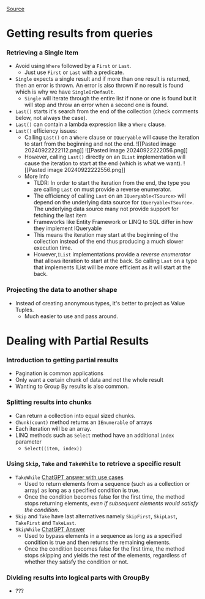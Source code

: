 [Source](https://courses.dometrain.com/courses/take/from-zero-to-hero-linq-in-net)

# Getting results from queries
### Retrieving a Single Item
- Avoid using `Where` followed by a `First` or `Last`.
	- Just use `First` or `Last` with a predicate.
- `Single` expects a single result and if more than one result is returned, then an error is thrown. An error is also thrown if no result is found which is why we have `SingleOrDefault`. 
	- `Single` will iterate through the entire list if none or one is found but it will stop and throw an error when a second one is found.
- `Last()` starts it's search from the end of the collection (check comments below, not always the case).
- `Last()` can contain a lambda expression like a `Where` clause.
- `Last()` efficiency issues:
	- Calling `Last()` on a `Where` clause or `IQueryable` will cause the iteration to start from the beginning and not the end.
	![[Pasted image 20240922222112.png]]
	![[Pasted image 20240922222056.png]]
	- However, calling `Last()` directly on an `IList` implementation will cause the iteration to start at the end (which is what we want).
	![[Pasted image 20240922222556.png]]
	- More Info
		- TLDR: In order to start the iteration from the end, the type you are calling `Last` on must provide a reverse enumerator.
		- The efficiency of calling `Last` on an `IQueryable<TSource>` will depend on the underlying data source for `IQueryable<TSource>`. The underlying data source many not provide support for fetching the last item 
		- Frameworks like Entity Framework or LINQ to SQL differ in how they implement IQueryable
		- This means the iteration may start at the beginning of the collection instead of the end thus producing a much slower execution time.
		- However,`IList` implementations provide a *reverse enumerator* that allows iteration to start at the back. So calling `Last` on a type that implements IList will be more efficient as it will start at the back.

### Projecting the data to another shape
- Instead of creating anonymous types, it's better to project as Value Tuples.
	- Much easier to use and pass around.

# Dealing with Partial Results
### Introduction to getting partial results
- Pagination is common applications
- Only want a certain chunk of data and not the whole result
- Wanting to Group By results is also common.

### Splitting results into chunks
- Can return a collection into equal sized chunks.
- `Chunk(count)` method returns an `IEnumerable` of arrays
- Each iteration will be an array.
- LINQ methods such as `Select` method have an additional `index` parameter
	- `Select((item, index))`

### Using `Skip`, `Take` and `TakeWhile` to retrieve a specific result
- `TakeWhile`
	[ChatGPT answer with use cases](https://chatgpt.com/c/66f12326-e284-8012-bed2-ad38a1b1288a)
	- Used to return elements from a sequence (such as a collection or array) as long as a specified condition is true. 
	- Once the condition becomes false for the first time, the method stops returning elements, *even if subsequent elements would satisfy the condition*.
- `Skip` and `Take` have last alternatives namely `SkipFirst`, `SkipLast`, `TakeFirst` and `TakeLast`.
- `SkipWhile`
	[ChatGPT Answer](https://chatgpt.com/c/66f12438-3894-8012-bf08-290ee0dddfe3)
	- Used to bypass elements in a sequence as long as a specified condition is true and then returns the remaining elements. 
	- Once the condition becomes false for the first time, the method stops skipping and yields the rest of the elements, regardless of whether they satisfy the condition or not.

### Dividing results into logical parts with GroupBy
- ???